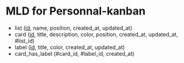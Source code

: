# MLD for Personnal-kanban

- list (<span style="text-decoration: underline">id</span>, name, position, created_at, updated_at)
- card (<span style="text-decoration: underline">id</span>, title, description, color, position, created_at, updated_at, #list_id)
- label (<span style="text-decoration: underline">id</span>, title, color, created_at, updated_at)
- card_has_label (#card_id, #label_id, created_at)
